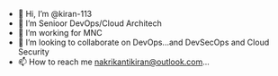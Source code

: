 - 👋 Hi, I’m @kiran-113
- 👀 I’m Senioor DevOps/Cloud Architech
- 🌱 I’m working for MNC
- 💞️ I’m looking to collaborate on DevOps...and DevSecOps and Cloud Security
- 📫 How to reach me nakrikantikiran@outlook.com...




